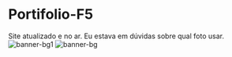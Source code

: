 # Portifolio-F5
Site atualizado e no ar.
Eu estava em dúvidas sobre qual foto usar. 
![banner-bg1](https://user-images.githubusercontent.com/80287826/133893356-a8b0f98b-2b9a-4993-b9ce-e096f4c985ca.jpg)
![banner-bg](https://user-images.githubusercontent.com/80287826/133893363-384bf72d-3a13-4548-9132-224cb235cca5.jpg)
